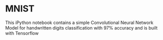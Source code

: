 # MNIST
This iPython notebook contains a simple Convolutional Neural Network Model for handwritten digits classification with 97% accuracy and is built with Tensorflow
